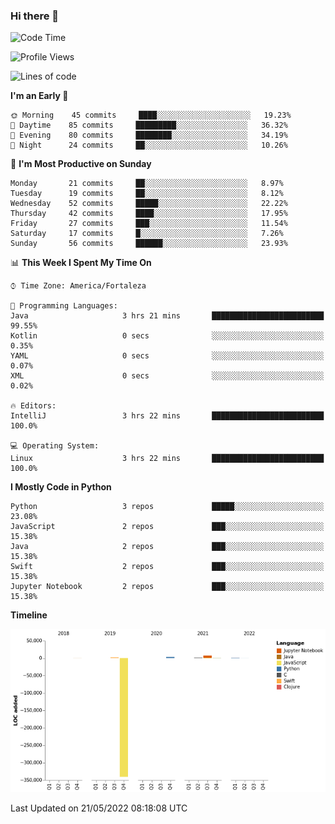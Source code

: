 ### Hi there 👋

<!--
**samuelpsouza/samuelpsouza** is a ✨ _special_ ✨ repository because its `README.md` (this file) appears on your GitHub profile.

Here are some ideas to get you started:

- 🔭 I’m currently working on ...
- 🌱 I’m currently learning ...
- 👯 I’m looking to collaborate on ...
- 🤔 I’m looking for help with ...
- 💬 Ask me about ...
- 📫 How to reach me: ...
- 😄 Pronouns: ...
- ⚡ Fun fact: ...
-->

<!--START_SECTION:waka-->
![Code Time](http://img.shields.io/badge/Code%20Time-0%20secs-blue)

![Profile Views](http://img.shields.io/badge/Profile%20Views-0-blue)

![Lines of code](https://img.shields.io/badge/From%20Hello%20World%20I%27ve%20Written--327%20Thousand%20lines%20of%20code-blue)

**I'm an Early 🐤** 

```text
🌞 Morning    45 commits     ████░░░░░░░░░░░░░░░░░░░░░   19.23% 
🌆 Daytime    85 commits     █████████░░░░░░░░░░░░░░░░   36.32% 
🌃 Evening    80 commits     ████████░░░░░░░░░░░░░░░░░   34.19% 
🌙 Night      24 commits     ██░░░░░░░░░░░░░░░░░░░░░░░   10.26%

```
📅 **I'm Most Productive on Sunday** 

```text
Monday       21 commits     ██░░░░░░░░░░░░░░░░░░░░░░░   8.97% 
Tuesday      19 commits     ██░░░░░░░░░░░░░░░░░░░░░░░   8.12% 
Wednesday    52 commits     █████░░░░░░░░░░░░░░░░░░░░   22.22% 
Thursday     42 commits     ████░░░░░░░░░░░░░░░░░░░░░   17.95% 
Friday       27 commits     ███░░░░░░░░░░░░░░░░░░░░░░   11.54% 
Saturday     17 commits     █░░░░░░░░░░░░░░░░░░░░░░░░   7.26% 
Sunday       56 commits     ██████░░░░░░░░░░░░░░░░░░░   23.93%

```


📊 **This Week I Spent My Time On** 

```text
⌚︎ Time Zone: America/Fortaleza

💬 Programming Languages: 
Java                     3 hrs 21 mins       █████████████████████████   99.55% 
Kotlin                   0 secs              ░░░░░░░░░░░░░░░░░░░░░░░░░   0.35% 
YAML                     0 secs              ░░░░░░░░░░░░░░░░░░░░░░░░░   0.07% 
XML                      0 secs              ░░░░░░░░░░░░░░░░░░░░░░░░░   0.02%

🔥 Editors: 
IntelliJ                 3 hrs 22 mins       █████████████████████████   100.0%

💻 Operating System: 
Linux                    3 hrs 22 mins       █████████████████████████   100.0%

```

**I Mostly Code in Python** 

```text
Python                   3 repos             █████░░░░░░░░░░░░░░░░░░░░   23.08% 
JavaScript               2 repos             ███░░░░░░░░░░░░░░░░░░░░░░   15.38% 
Java                     2 repos             ███░░░░░░░░░░░░░░░░░░░░░░   15.38% 
Swift                    2 repos             ███░░░░░░░░░░░░░░░░░░░░░░   15.38% 
Jupyter Notebook         2 repos             ███░░░░░░░░░░░░░░░░░░░░░░   15.38%

```


**Timeline**

![Chart not found](https://raw.githubusercontent.com/samuelpsouza/samuelpsouza/main/charts/bar_graph.png) 


 Last Updated on 21/05/2022 08:18:08 UTC
<!--END_SECTION:waka-->